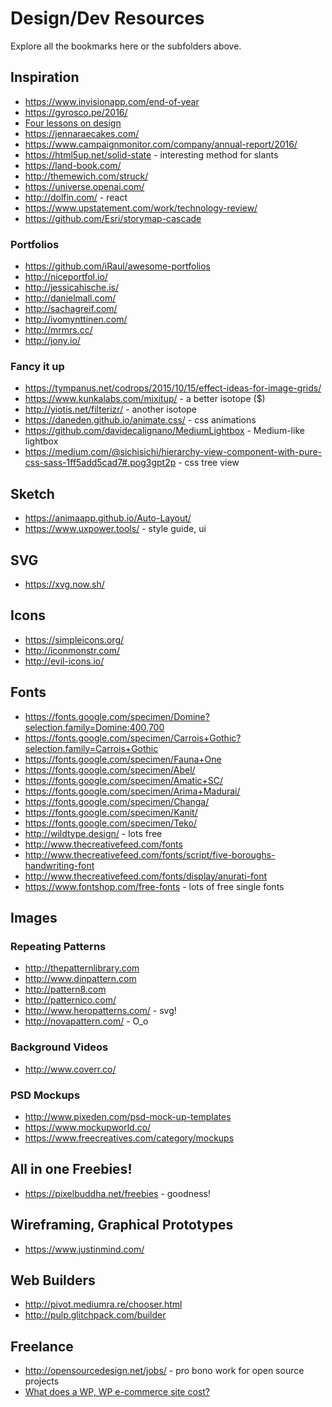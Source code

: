 # Design/Dev Resources

Explore all the bookmarks here or the subfolders above.

## Inspiration

- https://www.invisionapp.com/end-of-year
- https://gyrosco.pe/2016/
- [Four lessons on design](https://blog.prototypr.io/a-designers-four-lessons-on-design-acd8b9080170#.fr1ig9lok)
- https://jennaraecakes.com/
- https://www.campaignmonitor.com/company/annual-report/2016/
- https://html5up.net/solid-state - interesting method for slants
- https://land-book.com/
- http://themewich.com/struck/
- https://universe.openai.com/
- http://dolfin.com/ - react
- https://www.upstatement.com/work/technology-review/
- https://github.com/Esri/storymap-cascade

### Portfolios

- https://github.com/iRaul/awesome-portfolios
- http://niceportfol.io/
- http://jessicahische.is/
- http://danielmall.com/
- http://sachagreif.com/
- http://ivomynttinen.com/
- http://mrmrs.cc/
- http://jony.io/

### Fancy it up

- https://tympanus.net/codrops/2015/10/15/effect-ideas-for-image-grids/
- https://www.kunkalabs.com/mixitup/ - a better isotope ($)
- http://yiotis.net/filterizr/ - another isotope
- https://daneden.github.io/animate.css/ - css animations
- https://github.com/davidecalignano/MediumLightbox - Medium-like lightbox
- https://medium.com/@sichisichi/hierarchy-view-component-with-pure-css-sass-1ff5add5cad7#.pog3gpt2p - css tree view

## Sketch

- https://animaapp.github.io/Auto-Layout/
- https://www.uxpower.tools/ - style guide, ui

## SVG

- https://xvg.now.sh/

## Icons

- https://simpleicons.org/
- http://iconmonstr.com/
- http://evil-icons.io/

## Fonts

- https://fonts.google.com/specimen/Domine?selection.family=Domine:400,700
- https://fonts.google.com/specimen/Carrois+Gothic?selection.family=Carrois+Gothic
- https://fonts.google.com/specimen/Fauna+One
- https://fonts.google.com/specimen/Abel/
- https://fonts.google.com/specimen/Amatic+SC/
- https://fonts.google.com/specimen/Arima+Madurai/
- https://fonts.google.com/specimen/Changa/
- https://fonts.google.com/specimen/Kanit/
- https://fonts.google.com/specimen/Teko/
- http://wildtype.design/ - lots free
- http://www.thecreativefeed.com/fonts
- http://www.thecreativefeed.com/fonts/script/five-boroughs-handwriting-font
- http://www.thecreativefeed.com/fonts/display/anurati-font
- https://www.fontshop.com/free-fonts - lots of free single fonts

## Images

### Repeating Patterns

- http://thepatternlibrary.com
- http://www.dinpattern.com
- http://pattern8.com
- http://patternico.com/
- http://www.heropatterns.com/ - svg!
- http://novapattern.com/ - O_o

### Background Videos

- http://www.coverr.co/

### PSD Mockups

- http://www.pixeden.com/psd-mock-up-templates
- https://www.mockupworld.co/
- https://www.freecreatives.com/category/mockups

## All in one Freebies!

- https://pixelbuddha.net/freebies - goodness!

## Wireframing, Graphical Prototypes

- https://www.justinmind.com/

## Web Builders

- http://pivot.mediumra.re/chooser.html
- http://pulp.glitchpack.com/builder


## Freelance

- http://opensourcedesign.net/jobs/ - pro bono work for open source projects
- [What does a WP, WP e-commerce site cost?](https://codeable.io/wordpress-website-ecommerce-cost/?utm_source=designernews)

